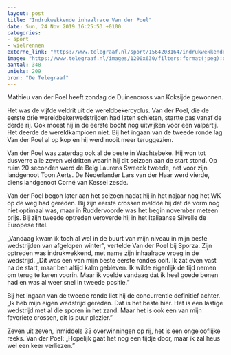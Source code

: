 ```yaml
---
layout: post
title: "Indrukwekkende inhaalrace Van der Poel"
date: Sun, 24 Nov 2019 16:25:53 +0100
categories: 
- sport 
- wielrennen 
externe_link: "https://www.telegraaf.nl/sport/1564203164/indrukwekkende-inhaalrace-van-der-poel"
image: "https://www.telegraaf.nl/images/1200x630/filters:format(jpeg):quality(80)/cdn-kiosk-api.telegraaf.nl/7fbdeaf4-0ecf-11ea-937d-02d1dbdc35d1.jpg"
aantal: 348
unieke: 209
bron: "De Telegraaf"
---
```


<p class="intro">Mathieu van der Poel heeft zondag de Duinencross van Koksijde gewonnen.</p> <p>Het was de vijfde veldrit uit de wereldbekercyclus. Van der Poel, die de eerste drie wereldbekerwedstrijden had laten schieten, startte pas vanaf de derde rij. Ook moest hij in de eerste bocht nog uitwijken voor een valpartij. Het deerde de wereldkampioen niet. Bij het ingaan van de tweede ronde lag Van der Poel al op kop en hij werd nooit meer teruggezien.</p><p>Van der Poel was zaterdag ook al de beste in Wachtebeke. Hij won tot dusverre alle zeven veldritten waarin hij dit seizoen aan de start stond. Op ruim 20 seconden werd de Belg Laurens Sweeck tweede, net voor zijn landgenoot Toon Aerts. De Nederlander Lars van der Haar werd vierde, diens landgenoot Corné van Kessel zesde.</p><p>Van der Poel begon later aan het seizoen nadat hij in het najaar nog het WK op de weg had gereden. Bij zijn eerste crossen meldde hij dat de vorm nog niet optimaal was, maar in Ruddervoorde was het begin november meteen prijs. Bij zijn tweede optreden veroverde hij in het Italiaanse Silvelle de Europese titel.</p><p>„Vandaag kwam ik toch al wel in de buurt van mijn niveau in mijn beste wedstrijden van afgelopen winter”, vertelde Van der Poel bij Sporza. Zijn optreden was indrukwekkend, met name zijn inhaalrace vroeg in de wedstrijd. „Dit was een van mijn beste eerste rondes ooit. Ik zat even vast na de start, maar ben altijd kalm gebleven. Ik wilde eigenlijk de tijd nemen om terug te keren voorin. Maar ik voelde vandaag dat ik heel goede benen had en was al weer snel in tweede positie.”</p><p>Bij het ingaan van de tweede ronde liet hij de concurrentie definitief achter. „Ik heb mijn eigen wedstrijd gereden. Dat is het beste hier. Het is een lastige wedstrijd met al die sporen in het zand. Maar het is ook een van mijn favoriete crossen, dit is puur plezier.”</p><p>Zeven uit zeven, inmiddels 33 overwinningen op rij, het is een ongelooflijke reeks. Van der Poel: „Hopelijk gaat het nog een tijdje door, maar ik zal heus wel een keer verliezen.”</p>
